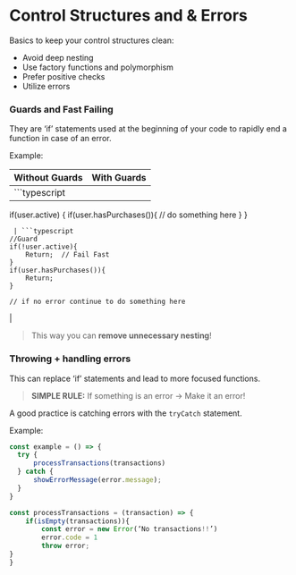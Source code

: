 # Control Structures and & Errors

Basics to keep your control structures clean:

- Avoid deep nesting
- Use factory functions and polymorphism 
- Prefer positive checks
- Utilize errors

### Guards and Fast Failing

They are ‘if’ statements used at the beginning of your code to rapidly end a function in case of an error.

Example:

| **Without Guards**                                                                            | **With Guards**                                                                                                                                           |
| --------------------------------------------------------------------------------------------- | --------------------------------------------------------------------------------------------------------------------------------------------------------- |
| ```typescript 
if(user.active) {
  if(user.hasPurchases()){
		// do something here
  }
}
```
 | ```typescript 
//Guard
if(!user.active){
	Return;  // Fail Fast
}
if(user.hasPurchases()){
	Return;
}

// if no error continue to do something here

```
 |

> This way you can **remove unnecessary nesting**!

### Throwing + handling errors

This can replace ‘if’ statements and lead to more focused functions.

> **SIMPLE RULE:** If something is an error -> Make it an error! 

A good practice is catching errors with the `tryCatch` statement.

Example: 

```typescript 
const example = () => {
  try {
      processTransactions(transactions)
  } catch {
      showErrorMessage(error.message);
  }
}

const processTransactions = (transaction) => {
	if(isEmpty(transactions)){
		const error = new Error(‘No transactions!!’)
		error.code = 1
		throw error; 
}	
}
```


